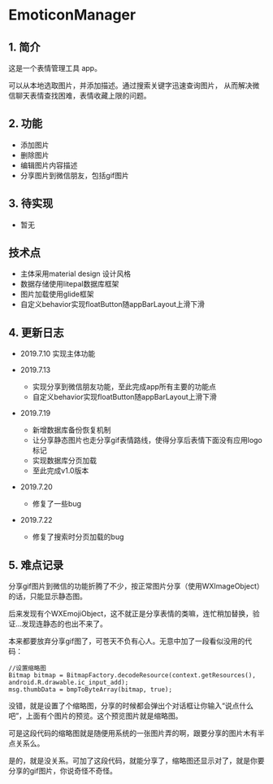 # EmoticonManager

## 1. 简介
这是一个表情管理工具 app。

可以从本地选取图片，并添加描述。通过搜索关键字迅速查询图片，
从而解决微信聊天表情查找困难，表情收藏上限的问题。

## 2. 功能

- 添加图片
- 删除图片
- 编辑图片内容描述
- 分享图片到微信朋友，包括gif图片

## 3. 待实现

- 暂无

## 技术点
- 主体采用material design 设计风格
- 数据存储使用litepal数据库框架
- 图片加载使用glide框架
- 自定义behavior实现floatButton随appBarLayout上滑下滑

## 4. 更新日志

- 2019.7.10 实现主体功能

- 2019.7.13 
  - 实现分享到微信朋友功能，至此完成app所有主要的功能点
  - 自定义behavior实现floatButton随appBarLayout上滑下滑
  
- 2019.7.19
  - 新增数据库备份恢复机制
  - 让分享静态图片也走分享gif表情路线，使得分享后表情下面没有应用logo标记
  - 实现数据库分页加载
  - 至此完成v1.0版本
  
- 2019.7.20
  - 修复了一些bug
- 2019.7.22
  - 修复了搜索时分页加载的bug
  
 
## 5. 难点记录
分享gif图片到微信的功能折腾了不少，按正常图片分享（使用WXImageObject）的话，只能显示静态图。

后来发现有个WXEmojiObject，这不就正是分享表情的类嘛，连忙稍加替换，验证...发现连静态的也出不来了。

本来都要放弃分享gif图了，可苍天不负有心人。无意中加了一段看似没用的代码：
```
//设置缩略图
Bitmap bitmap = BitmapFactory.decodeResource(context.getResources(), android.R.drawable.ic_input_add);
msg.thumbData = bmpToByteArray(bitmap, true);
```
没错，就是设置了个缩略图，分享的时候都会弹出个对话框让你输入“说点什么吧”，上面有个图片的预览。这个预览图片就是缩略图。

可是这段代码的缩略图就是随便用系统的一张图片弄的啊，跟要分享的图片木有半点关系么。

是的，就是没关系。可加了这段代码，就能分享了，缩略图还显示对了，就是你要分享的gif图片，你说奇怪不奇怪。


